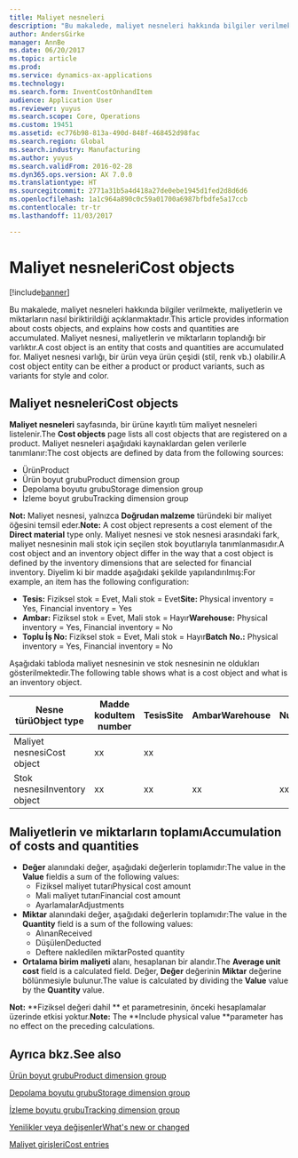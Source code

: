 ```yaml
---
title: Maliyet nesneleri
description: "Bu makalede, maliyet nesneleri hakkında bilgiler verilmekte, maliyetlerin ve miktarların nasıl biriktirildiği açıklanmaktadır. Maliyet nesnesi, maliyetlerin ve miktarların toplandığı bir varlıktır. Maliyet nesnesi varlığı, bir ürün veya ürün çeşidi (stil, renk vb.) olabilir."
author: AndersGirke
manager: AnnBe
ms.date: 06/20/2017
ms.topic: article
ms.prod: 
ms.service: dynamics-ax-applications
ms.technology: 
ms.search.form: InventCostOnhandItem
audience: Application User
ms.reviewer: yuyus
ms.search.scope: Core, Operations
ms.custom: 19451
ms.assetid: ec776b98-813a-490d-848f-468452d98fac
ms.search.region: Global
ms.search.industry: Manufacturing
ms.author: yuyus
ms.search.validFrom: 2016-02-28
ms.dyn365.ops.version: AX 7.0.0
ms.translationtype: HT
ms.sourcegitcommit: 2771a31b5a4d418a27de0ebe1945d1fed2d8d6d6
ms.openlocfilehash: 1a1c964a890c0c59a01700a6987bfbdfe5a17ccb
ms.contentlocale: tr-tr
ms.lasthandoff: 11/03/2017

---
```


# <a name="cost-objects"></a><span data-ttu-id="f8312-105">Maliyet nesneleri</span><span class="sxs-lookup"><span data-stu-id="f8312-105">Cost objects</span></span>

[!include[banner](../includes/banner.md)]


<span data-ttu-id="f8312-106">Bu makalede, maliyet nesneleri hakkında bilgiler verilmekte, maliyetlerin ve miktarların nasıl biriktirildiği açıklanmaktadır.</span><span class="sxs-lookup"><span data-stu-id="f8312-106">This article provides information about costs objects, and explains how costs and quantities are accumulated.</span></span> <span data-ttu-id="f8312-107">Maliyet nesnesi, maliyetlerin ve miktarların toplandığı bir varlıktır.</span><span class="sxs-lookup"><span data-stu-id="f8312-107">A cost object is an entity that costs and quantities are accumulated for.</span></span> <span data-ttu-id="f8312-108">Maliyet nesnesi varlığı, bir ürün veya ürün çeşidi (stil, renk vb.) olabilir.</span><span class="sxs-lookup"><span data-stu-id="f8312-108">A cost object entity can be either a product or product variants, such as variants for style and color.</span></span>  

## <a name="cost-objects"></a><span data-ttu-id="f8312-109">Maliyet nesneleri</span><span class="sxs-lookup"><span data-stu-id="f8312-109">Cost objects</span></span>

<span data-ttu-id="f8312-110">**Maliyet nesneleri** sayfasında, bir ürüne kayıtlı tüm maliyet nesneleri listelenir.</span><span class="sxs-lookup"><span data-stu-id="f8312-110">The **Cost objects** page lists all cost objects that are registered on a product.</span></span> <span data-ttu-id="f8312-111">Maliyet nesneleri aşağıdaki kaynaklardan gelen verilerle tanımlanır:</span><span class="sxs-lookup"><span data-stu-id="f8312-111">The cost objects are defined by data from the following sources:</span></span>

-   <span data-ttu-id="f8312-112">Ürün</span><span class="sxs-lookup"><span data-stu-id="f8312-112">Product</span></span>
-   <span data-ttu-id="f8312-113">Ürün boyut grubu</span><span class="sxs-lookup"><span data-stu-id="f8312-113">Product dimension group</span></span>
-   <span data-ttu-id="f8312-114">Depolama boyutu grubu</span><span class="sxs-lookup"><span data-stu-id="f8312-114">Storage dimension group</span></span>
-   <span data-ttu-id="f8312-115">İzleme boyut grubu</span><span class="sxs-lookup"><span data-stu-id="f8312-115">Tracking dimension group</span></span>

<span data-ttu-id="f8312-116">**Not:** Maliyet nesnesi, yalnızca **Doğrudan malzeme** türündeki bir maliyet öğesini temsil eder.</span><span class="sxs-lookup"><span data-stu-id="f8312-116">**Note:** A cost object represents a cost element of the **Direct material** type only.</span></span> <span data-ttu-id="f8312-117">Maliyet nesnesi ve stok nesnesi arasındaki fark, maliyet nesnesinin mali stok için seçilen stok boyutlarıyla tanımlanmasıdır.</span><span class="sxs-lookup"><span data-stu-id="f8312-117">A cost object and an inventory object differ in the way that a cost object is defined by the inventory dimensions that are selected for financial inventory.</span></span> <span data-ttu-id="f8312-118">Diyelim ki bir madde aşağıdaki şekilde yapılandırılmış:</span><span class="sxs-lookup"><span data-stu-id="f8312-118">For example, an item has the following configuration:</span></span>

-   <span data-ttu-id="f8312-119">**Tesis:** Fiziksel stok = Evet, Mali stok = Evet</span><span class="sxs-lookup"><span data-stu-id="f8312-119">**Site:** Physical inventory = Yes, Financial inventory = Yes</span></span>
-   <span data-ttu-id="f8312-120">**Ambar:** Fiziksel stok = Evet, Mali stok = Hayır</span><span class="sxs-lookup"><span data-stu-id="f8312-120">**Warehouse:** Physical inventory = Yes, Financial inventory = No</span></span>
-   <span data-ttu-id="f8312-121">**Toplu İş No:** Fiziksel stok = Evet, Mali stok = Hayır</span><span class="sxs-lookup"><span data-stu-id="f8312-121">**Batch No.:** Physical inventory = Yes, Financial inventory = No</span></span>

<span data-ttu-id="f8312-122">Aşağıdaki tabloda maliyet nesnesinin ve stok nesnesinin ne oldukları gösterilmektedir.</span><span class="sxs-lookup"><span data-stu-id="f8312-122">The following table shows what is a cost object and what is an inventory object.</span></span>

| <span data-ttu-id="f8312-123">Nesne türü</span><span class="sxs-lookup"><span data-stu-id="f8312-123">Object type</span></span>      | <span data-ttu-id="f8312-124">Madde kodu</span><span class="sxs-lookup"><span data-stu-id="f8312-124">Item number</span></span> | <span data-ttu-id="f8312-125">Tesis</span><span class="sxs-lookup"><span data-stu-id="f8312-125">Site</span></span> | <span data-ttu-id="f8312-126">Ambar</span><span class="sxs-lookup"><span data-stu-id="f8312-126">Warehouse</span></span> | <span data-ttu-id="f8312-127">Bordro Numarası</span><span class="sxs-lookup"><span data-stu-id="f8312-127">Batch No.</span></span> |
|------------------|-------------|------|-----------|-----------|
| <span data-ttu-id="f8312-128">Maliyet nesnesi</span><span class="sxs-lookup"><span data-stu-id="f8312-128">Cost object</span></span>      | <span data-ttu-id="f8312-129">x</span><span class="sxs-lookup"><span data-stu-id="f8312-129">x</span></span>           | <span data-ttu-id="f8312-130">x</span><span class="sxs-lookup"><span data-stu-id="f8312-130">x</span></span>    |           |           |
| <span data-ttu-id="f8312-131">Stok nesnesi</span><span class="sxs-lookup"><span data-stu-id="f8312-131">Inventory object</span></span> | <span data-ttu-id="f8312-132">x</span><span class="sxs-lookup"><span data-stu-id="f8312-132">x</span></span>           | <span data-ttu-id="f8312-133">x</span><span class="sxs-lookup"><span data-stu-id="f8312-133">x</span></span>    |  <span data-ttu-id="f8312-134">x</span><span class="sxs-lookup"><span data-stu-id="f8312-134">x</span></span>        | <span data-ttu-id="f8312-135">x</span><span class="sxs-lookup"><span data-stu-id="f8312-135">x</span></span>         |

## <a name="accumulation-of-costs-and-quantities"></a><span data-ttu-id="f8312-136">Maliyetlerin ve miktarların toplamı</span><span class="sxs-lookup"><span data-stu-id="f8312-136">Accumulation of costs and quantities</span></span>
-   <span data-ttu-id="f8312-137">**Değer** alanındaki değer, aşağıdaki değerlerin toplamıdır:</span><span class="sxs-lookup"><span data-stu-id="f8312-137">The value in the **Value** fieldis a sum of the following values:</span></span>
    -   <span data-ttu-id="f8312-138">Fiziksel maliyet tutarı</span><span class="sxs-lookup"><span data-stu-id="f8312-138">Physical cost amount</span></span>
    -   <span data-ttu-id="f8312-139">Mali maliyet tutarı</span><span class="sxs-lookup"><span data-stu-id="f8312-139">Financial cost amount</span></span>
    -   <span data-ttu-id="f8312-140">Ayarlamalar</span><span class="sxs-lookup"><span data-stu-id="f8312-140">Adjustments</span></span>
-   <span data-ttu-id="f8312-141">**Miktar** alanındaki değer, aşağıdaki değerlerin toplamıdır:</span><span class="sxs-lookup"><span data-stu-id="f8312-141">The value in the **Quantity** field is a sum of the following values:</span></span>
    -   <span data-ttu-id="f8312-142">Alınan</span><span class="sxs-lookup"><span data-stu-id="f8312-142">Received</span></span>
    -   <span data-ttu-id="f8312-143">Düşülen</span><span class="sxs-lookup"><span data-stu-id="f8312-143">Deducted</span></span>
    -   <span data-ttu-id="f8312-144">Deftere nakledilen miktar</span><span class="sxs-lookup"><span data-stu-id="f8312-144">Posted quantity</span></span>
-   <span data-ttu-id="f8312-145">**Ortalama birim maliyeti** alanı, hesaplanan bir alandır.</span><span class="sxs-lookup"><span data-stu-id="f8312-145">The **Average unit cost** field is a calculated field.</span></span> <span data-ttu-id="f8312-146">Değer, **Değer** değerinin **Miktar** değerine bölünmesiyle bulunur.</span><span class="sxs-lookup"><span data-stu-id="f8312-146">The value is calculated by dividing the **Value** value by the **Quantity** value.</span></span>

<span data-ttu-id="f8312-147">**Not:** **Fiziksel değeri dahil ** et parametresinin, önceki hesaplamalar üzerinde etkisi yoktur.</span><span class="sxs-lookup"><span data-stu-id="f8312-147">**Note:** The **Include physical value **parameter has no effect on the preceding calculations.</span></span>

<a name="see-also"></a><span data-ttu-id="f8312-148">Ayrıca bkz.</span><span class="sxs-lookup"><span data-stu-id="f8312-148">See also</span></span>
--------

[<span data-ttu-id="f8312-149">Ürün boyut grubu</span><span class="sxs-lookup"><span data-stu-id="f8312-149">Product dimension group</span></span>](https://technet.microsoft.com/en-us/library/aa499382.aspx)

[<span data-ttu-id="f8312-150">Depolama boyutu grubu</span><span class="sxs-lookup"><span data-stu-id="f8312-150">Storage dimension group</span></span>](https://technet.microsoft.com/en-us/library/hh209317.aspx)

[<span data-ttu-id="f8312-151">İzleme boyutu grubu</span><span class="sxs-lookup"><span data-stu-id="f8312-151">Tracking dimension group</span></span>](https://technet.microsoft.com/en-us/library/hh209465.aspx)

[<span data-ttu-id="f8312-152">Yenilikler veya değişenler</span><span class="sxs-lookup"><span data-stu-id="f8312-152">What's new or changed</span></span>](../../fin-and-ops/get-started/whats-new-changed.md)

[<span data-ttu-id="f8312-153">Maliyet girişleri</span><span class="sxs-lookup"><span data-stu-id="f8312-153">Cost entries</span></span>](cost-entries.md)




